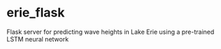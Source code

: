 # erie_flask
Flask server for predicting wave heights in Lake Erie using a pre-trained LSTM neural network
